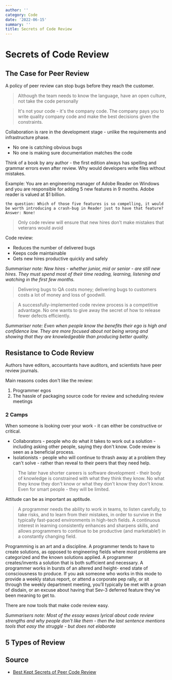 ```yaml
---
author: ''
category: Code
date: '2022-06-15'
summary: ''
title: Secrets of Code Review
---
```


# Secrets of Code Review

## The Case for Peer Review

A policy of peer review can stop bugs before they reach the customer.

> Although the team needs to know the language, have an open culture, not take the code personally

> It's not your code - it's the company code. The company pays you to write quality company code and make the best decisions given the constraints.

Collaboration is rare in the development stage - unlike the requirements and infrastructure phase.

* No one is catching obvious bugs
* No one is making sure documentation matches the code

Think of a book by any author - the first edition always has spelling and grammar errors even after review.
Why would developers write files without mistakes.

Example: You are an engineering manager of Adobe Reader on Windows and you are responsible for adding 5 new features in 9 months. Adobe reader is valued at $1 billion.

    the question: Which of those five features is so compelling, it would be worth introducing a crash-bug in Reader just to have that feature?
    Answer: None!

> Only code review will ensure that new hires don’t make mistakes that veterans would avoid

Code review:

* Reduces the number of delivered bugs
* Keeps code maintainable
* Gets new hires productive quickly and safely

_Summariser note: New hires - whether junior, mid or senior - are still new hires. They must spend most of their time reading, learning, listening and watching in the first few months._

> Delivering bugs to QA costs money; delivering bugs to customers costs a lot of money and loss of goodwill.

> A successfully-implemented code review process is a competitive advantage. No one wants to give away the secret of how to release fewer defects efficiently.

_Summariser note: Even when people know the benefits their ego is high and confidence low. They are more focused about not being wrong and showing that they are knowledgeable than producing better quality._

## Resistance to Code Review

Authors have editors, accountants have auditors, and scientists have peer review journals.

Main reasons codes don't like the review:

1. Programmer egos
2. The hassle of packaging source code for review and scheduling review meetings

### 2 Camps

When someone is looking over your work - it can either be constructive or critical.

* Collaborators - people who do what it takes to work out a solution - including asking other people, saying they don't know. Code review is seen as a beneficial process.
* Isolationists - people who will continue to thrash away at a problem they can't solve - rather than reveal to their peers that they need help.

> The later have shorter careers is software development - their body of knowledge is constrained with what they think they know. No what they know they don't know or what they don't know they don't know. Even for smart people - they will be limited.

Attitude can be as important as aptitude.

> A programmer needs the ability to work in teams, to listen carefully, to take risks, and to learn from their mistakes, in order to survive in the typically fast-paced environments in high-tech fields. A continuous interest in learning consistently enhances and sharpens skills, and allows programmers to continue to be productive (and marketable!) in a constantly changing field.

Programming is an art and a discipline. A programmer tends to have to create solutions, as opposed to engineering fields where most problems are categorized and the known solutions applied. A programmer creates/invents a solution that is both sufficient and necessary. A programmer works in bursts of an altered and height- ened state of consciousness to produce. If you ask someone who works in this mode to provide a weekly status report, or attend a corporate pep rally, or sit through the weekly department meeting, you’ll typically be met with a groan of disdain, or an excuse about having that Sev-3 deferred feature they’ve been meaning to get to.

There are now tools that make code review easy.

_Summarisers note: Most of the essay waxes lyrical about code review strengths and why people don't like them - then the last sentence mentions tools that easy the struggle - but does not elaborate_

## 5 Types of Review





## Source

* [Best Kept Secrets of Peer Code Review](https://www.goodreads.com/en/book/show/1563457)

